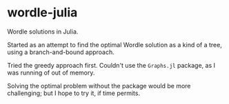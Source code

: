 # wordle-julia
Wordle solutions in Julia.

Started as an attempt to find the optimal Wordle solution as a kind of a tree, using a branch-and-bound approach.

Tried the greedy approach first. Couldn't use the `Graphs.jl` package, as I was running of out of memory.

Solving the optimal problem without the package would be more challenging; but I hope to try it, if time permits.
